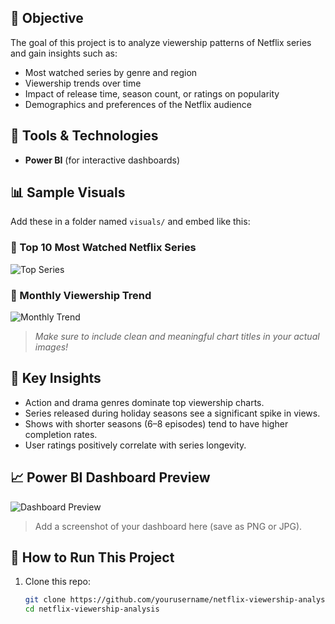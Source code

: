 
## 📌 Objective

The goal of this project is to analyze viewership patterns of Netflix series and gain insights such as:

- Most watched series by genre and region
- Viewership trends over time
- Impact of release time, season count, or ratings on popularity
- Demographics and preferences of the Netflix audience

## 🔧 Tools & Technologies

- **Power BI** (for interactive dashboards)

## 📊 Sample Visuals

Add these in a folder named `visuals/` and embed like this:

### 🧾 Top 10 Most Watched Netflix Series

![Top Series](visuals/top_series_chart.png)

### 📅 Monthly Viewership Trend

![Monthly Trend](visuals/monthly_trend.png)

> _Make sure to include clean and meaningful chart titles in your actual images!_

## 🧠 Key Insights

- Action and drama genres dominate top viewership charts.
- Series released during holiday seasons see a significant spike in views.
- Shows with shorter seasons (6–8 episodes) tend to have higher completion rates.
- User ratings positively correlate with series longevity.

## 📈 Power BI Dashboard Preview

![Dashboard Preview](visuals/powerbi_dashboard.png)

> Add a screenshot of your dashboard here (save as PNG or JPG).

## 🧪 How to Run This Project

1. Clone this repo:
   ```bash
   git clone https://github.com/yourusername/netflix-viewership-analysis.git
   cd netflix-viewership-analysis
